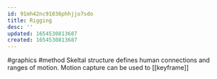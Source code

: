 ```yaml
---
id: 91mh42nc91036phhjjo7sdo
title: Rigging
desc: ''
updated: 1654530813687
created: 1654530813687
---
```

#graphics #method
Skeltal structure defines human connections and ranges of motion.  Motion capture can be used to [[keyframe]]
